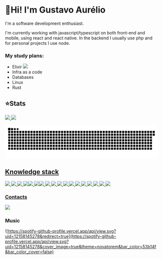 # 👋Hi! I'm Gustavo Aurélio

I'm a software development enthusiast.

I'm currently working with javascript/typescript on both front-end and mobile, using react and react native. In the backend I usually use php and for personal projects I use node.

### My study plans:
 * Elixir <img src='https://img.shields.io/badge/-Now-sucess'/>
 * Infra as a code
 * Databases
 * Linux
 * Rust
 ## ⭐Stats
<div>
  <a href="https://github.com/c">
  <img height="180em" src="https://github-readme-stats.vercel.app/api?username=Gustavo210&show_icons=true&theme=outrun&count_private=true"/>
  <img height="180em" src="https://github-readme-stats.vercel.app/api/top-langs/?username=Gustavo210&layout=compact&langs_count=5&theme=outrun&count_private=true"/>
</div>
<div> 
	
 ![Snake animation](https://github.com/Gustavo210/Gustavo210/blob/output/github-contribution-grid-snake.svg)
</div>
	
## Knowledge stack
 <img src="https://img.shields.io/badge/javascript%20-%23323330.svg?&style=for-the-badge&logo=javascript&logoColor=%23F7DF1E"/> <img src="https://img.shields.io/badge/typescript%20-%23007ACC.svg?&style=for-the-badge&logo=typescript&logoColor=white"/> <img src="https://img.shields.io/badge/PHP-777BB4?style=for-the-badge&logo=php&logoColor=white"/>
 <img src="https://img.shields.io/badge/html5%20-%23E34F26.svg?&style=for-the-badge&logo=html5&logoColor=white"/><img src="https://img.shields.io/badge/css3%20-%231572B6.svg?&style=for-the-badge&logo=css3&logoColor=white"/> <img src="https://img.shields.io/badge/Bootstrap-563D7C?style=for-the-badge&logo=bootstrap&logoColor=white"/><img src="https://img.shields.io/badge/react%20-%2320232a.svg?&style=for-the-badge&logo=react&logoColor=%2361DAFB"/> <img src="https://img.shields.io/badge/Next.js%20-000000?style=for-the-badge&logo=next.js&logoColor=white" /> <img src="https://img.shields.io/badge/Vue.js-35495E?style=for-the-badge&logo=vue.js&logoColor=4FC08D" /> <img src="https://img.shields.io/badge/react_native%20-%2320232a.svg?&style=for-the-badge&logo=react&logoColor=%2361DAFB"/> 
 <img src="https://img.shields.io/badge/node.js%20-%2343853D.svg?&style=for-the-badge&logo=node.js&logoColor=white"/> 
 <img src ="https://img.shields.io/badge/postgres-%23316192.svg?&style=for-the-badge&logo=postgresql&logoColor=white"/> 	<img src ="https://img.shields.io/badge/sqlite-%2307405e.svg?&style=for-the-badge&logo=sqlite&logoColor=white"/>  	<img src="https://img.shields.io/badge/MySQL-00000F?style=for-the-badge&logo=mysql&logoColor=white"/> 
 <img src="https://img.shields.io/badge/heroku%20-%23430098.svg?&style=for-the-badge&logo=heroku&logoColor=white"/> <img src="https://img.shields.io/badge/vercel%20-%23000000.svg?&style=for-the-badge&logo=vercel&logoColor=white"/>
 <img src="https://img.shields.io/badge/docker%20-%230db7ed.svg?&style=for-the-badge&logo=docker&logoColor=white"/> <img src="https://img.shields.io/badge/elixir-563D7C?style=for-the-badge&logo=elixir&logoColor=white"/>

### Contacts
<a href="https://www.linkedin.com/in/gustavo210" target="_blank"><img src="https://img.shields.io/badge/-LinkedIn-%230077B5?style=for-the-badge&logo=linkedin&logoColor=white" target="_blank"></a> 

### Music
![https://spotify-github-profile.vercel.app/api/view.svg?uid=12158145278&redirect=true](https://spotify-github-profile.vercel.app/api/view.svg?uid=12158145278&cover_image=true&theme=novatorem&bar_color=53b14f&bar_color_cover=false)
	


